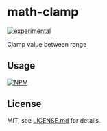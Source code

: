 # math-clamp

[![experimental](http://badges.github.io/stability-badges/dist/experimental.svg)](http://github.com/badges/stability-badges)

Clamp value between range

## Usage

[![NPM](https://nodei.co/npm/math-clamp.png)](https://www.npmjs.com/package/math-clamp)

## License

MIT, see [LICENSE.md](http://github.com/krilo/math-clamp/blob/master/LICENSE.md) for details.
